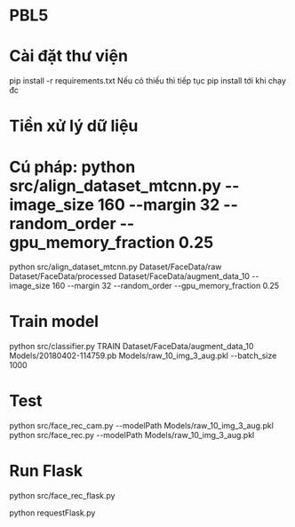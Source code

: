 # PBL5

# Cài đặt thư viện
pip install -r requirements.txt
Nếu có thiếu thì tiếp tục pip install tới khi chạy đc

# Tiền xử lý dữ liệu
# Cú pháp: python src/align_dataset_mtcnn.py <raw data_dir> <aligned data_dir> <augmentation data_dir> --image_size 160 --margin 32  --random_order --gpu_memory_fraction 0.25

python src/align_dataset_mtcnn.py  Dataset/FaceData/raw Dataset/FaceData/processed Dataset/FaceData/augment_data_10 --image_size 160 --margin 32  --random_order --gpu_memory_fraction 0.25

# Train model
python src/classifier.py TRAIN Dataset/FaceData/augment_data_10 Models/20180402-114759.pb Models/raw_10_img_3_aug.pkl --batch_size 1000

# Test
python src/face_rec_cam.py --modelPath Models/raw_10_img_3_aug.pkl
python src/face_rec.py --modelPath Models/raw_10_img_3_aug.pkl

# Run Flask
python src/face_rec_flask.py

python requestFlask.py 


